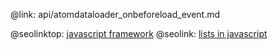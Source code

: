 @link: api/atomdataloader_onbeforeload_event.md

@seolinktop: [javascript framework](https://webix.com)
@seolink: [lists in javascript](https://webix.com/widget/list/)